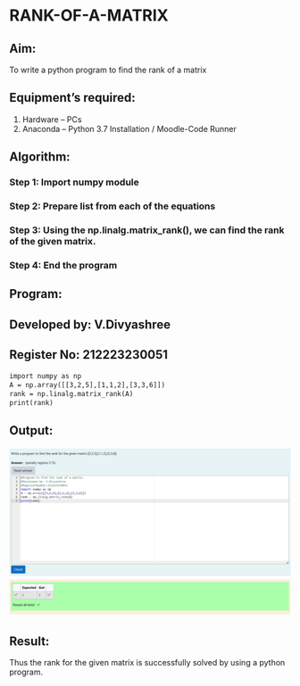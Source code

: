 # RANK-OF-A-MATRIX
## Aim:
To write a python program to find the rank of a matrix
## Equipment’s required:
1. 	Hardware – PCs
2. 	Anaconda – Python 3.7 Installation / Moodle-Code Runner
## Algorithm:
### Step 1: Import numpy module
### Step 2: Prepare list from each of the equations
### Step 3: Using the np.linalg.matrix_rank(), we can find the rank of the given matrix.
### Step 4: End the program
## Program:
## Developed by: V.Divyashree
## Register No: 212223230051
```
import numpy as np
A = np.array([[3,2,5],[1,1,2],[3,3,6]])
rank = np.linalg.matrix_rank(A)
print(rank)
```
## Output:
![output](image.png)
## Result:
Thus the rank for the given matrix is successfully solved by  using a python program.

